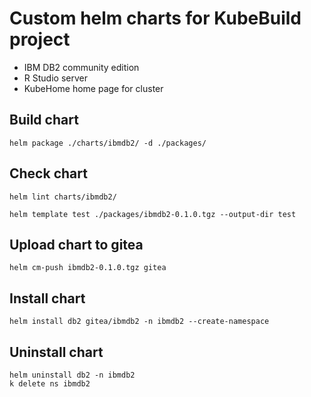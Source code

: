 # Custom helm charts for KubeBuild project

- IBM DB2 community edition
- R Studio server
- KubeHome home page for cluster

## Build chart

```
helm package ./charts/ibmdb2/ -d ./packages/
```

## Check chart

```
helm lint charts/ibmdb2/

helm template test ./packages/ibmdb2-0.1.0.tgz --output-dir test
```

## Upload chart to gitea

```
helm cm-push ibmdb2-0.1.0.tgz gitea
```

## Install chart

```
helm install db2 gitea/ibmdb2 -n ibmdb2 --create-namespace
```

## Uninstall chart

```
helm uninstall db2 -n ibmdb2
k delete ns ibmdb2
```